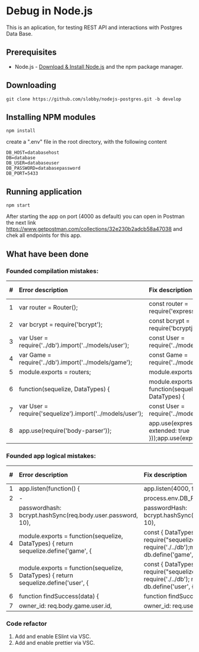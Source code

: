 # Debug in Node.js

This is an aplication, for testing REST API and interactions with Postgres
Data Base.

## Prerequisites

- Node.js - [Download & Install Node.js](https://nodejs.org/en/download/) and the npm package manager.

## Downloading

```
git clone https://github.com/slobby/nodejs-postgres.git -b develop
```

## Installing NPM modules

```
npm install
```

create a ".env" file in the root directory, with the following content

```
DB_HOST=databasehost
DB=database
DB_USER=databaseuser
DB_PASSWORD=databasepassword
DB_PORT=5433
```

## Running application

```
npm start
```

After starting the app on port (4000 as default) you can open in Postman the next link \
https://www.getpostman.com/collections/32e230b2adcb58a47038
and chek all endpoints for this app.

## What have been done

### Founded compilation mistakes:

|  #  | Error description                                         | Fix description                                                          | File path                       | String number |
| :-: | :-------------------------------------------------------- | :----------------------------------------------------------------------- | :------------------------------ | ------------- |
|  1  | var router = Router();                                    | const router = require('express').Router();                              | \controllers\usercontroller.js  | 1             |
|  2  | var bcrypt = require('bcrypt');                           | const bcrypt = require('bcryptjs');                                      | \controllers\usercontroller.js  | 2             |
|  3  | var User = require('../db').import('../models/user');     | const User = require('../models/user');                                  | \controllers\usercontroller.js  | 5             |
|  4  | var Game = require('../db').import('../models/game');     | const Game = require('../models/game');                                  | \controllers\gamecontroller.js  | 2             |
|  5  | module.exports = routers;                                 | module.exports = router;                                                 | \controllers\gamecontroller.js  | 116           |
|  6  | function(sequelize, DataTypes) {                          | module.exports = function(sequelize, DataTypes) {                        | \models\game.js                 | 1             |
|  7  | var User = require('sequelize').import('../models/user'); | const User = require('../models/user');                                  | \middleware\validate-session.js | 2             |
|  8  | app.use(require('body-parser'));                          | app.use(express.urlencoded({ extended: true }));app.use(express.json()); | \app.js                         | 9             |

### Founded app logical mistakes:

|  #  | Error description                                                                   | Fix description                                                                                                | File path                      | String number  |
| :-: | :---------------------------------------------------------------------------------- | :------------------------------------------------------------------------------------------------------------- | :----------------------------- | -------------- |
|  1  | app.listen(function() {                                                             | app.listen(4000, function() {                                                                                  | \app.js                        | 13             |
|  2  | -                                                                                   | process.env.DB_PORT,                                                                                           | \db.js                         | 4              |
|  3  | passwordhash: bcrypt.hashSync(req.body.user.password, 10),                          | passwordHash: bcrypt.hashSync(req.body.user.password, 10),                                                     | \controllers\usercontroller.js | 11             |
|  4  | module.exports = function(sequelize, DataTypes) { return sequelize.define('game', { | const { DataTypes } = require("sequelize");const db = require('./../db');module.exports = db.define('game', {  | \models\game.js                | 1              |
|  5  | module.exports = function(sequelize, DataTypes) { return sequelize.define('user', { | const { DataTypes } = require("sequelize");const db = require('./../db'); module.exports = db.define('user', { | \models\user.js                | 1              |
|  6  | function findSuccess(data) {                                                        | function findSuccess(games) {                                                                                  | \controllers\gamecontroller.js | 7              |
|  7  | owner_id: req.body.game.user.id,                                                    | owner_id: req.user.id,                                                                                         | \controllers\gamecontroller.js | 42             |


### Code refactor

1. Add and enable ESlint via VSC.
2. Add and enable prettier via VSC.
